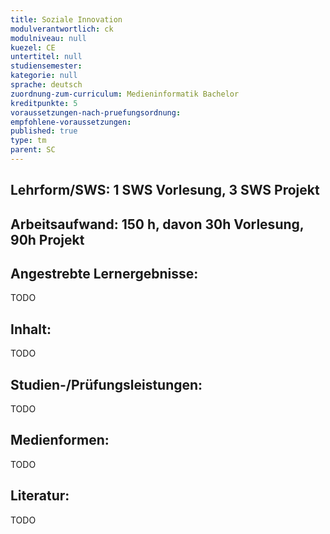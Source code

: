 ```yaml
---
title: Soziale Innovation
modulverantwortlich: ck
modulniveau: null
kuezel: CE
untertitel: null
studiensemester: 
kategorie: null
sprache: deutsch
zuordnung-zum-curriculum: Medieninformatik Bachelor
kreditpunkte: 5
voraussetzungen-nach-pruefungsordnung:
empfohlene-voraussetzungen: 
published: true
type: tm
parent: SC
---
```


## Lehrform/SWS: 1 SWS Vorlesung, 3 SWS Projekt


## Arbeitsaufwand: 150 h, davon 30h Vorlesung, 90h Projekt 


## Angestrebte Lernergebnisse:
TODO


## Inhalt:
TODO
 
## Studien-/Prüfungsleistungen:
TODO

## Medienformen:
TODO



## Literatur:
TODO




